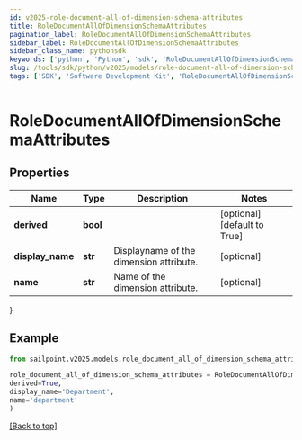 ```yaml
---
id: v2025-role-document-all-of-dimension-schema-attributes
title: RoleDocumentAllOfDimensionSchemaAttributes
pagination_label: RoleDocumentAllOfDimensionSchemaAttributes
sidebar_label: RoleDocumentAllOfDimensionSchemaAttributes
sidebar_class_name: pythonsdk
keywords: ['python', 'Python', 'sdk', 'RoleDocumentAllOfDimensionSchemaAttributes', 'V2025RoleDocumentAllOfDimensionSchemaAttributes'] 
slug: /tools/sdk/python/v2025/models/role-document-all-of-dimension-schema-attributes
tags: ['SDK', 'Software Development Kit', 'RoleDocumentAllOfDimensionSchemaAttributes', 'V2025RoleDocumentAllOfDimensionSchemaAttributes']
---
```


# RoleDocumentAllOfDimensionSchemaAttributes


## Properties

Name | Type | Description | Notes
------------ | ------------- | ------------- | -------------
**derived** | **bool** |  | [optional] [default to True]
**display_name** | **str** | Displayname of the dimension attribute. | [optional] 
**name** | **str** | Name of the dimension attribute. | [optional] 
}

## Example

```python
from sailpoint.v2025.models.role_document_all_of_dimension_schema_attributes import RoleDocumentAllOfDimensionSchemaAttributes

role_document_all_of_dimension_schema_attributes = RoleDocumentAllOfDimensionSchemaAttributes(
derived=True,
display_name='Department',
name='department'
)

```
[[Back to top]](#) 

